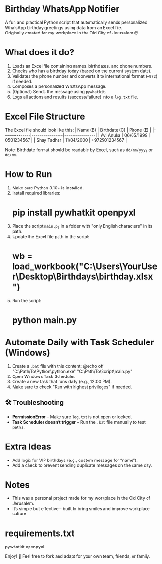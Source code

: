# Birthday WhatsApp Notifier

A fun and practical Python script that automatically sends personalized WhatsApp birthday greetings using data from an Excel file.  
Originally created for my workplace in the Old City of Jerusalem 😊

# What does it do?
1. Loads an Excel file containing names, birthdates, and phone numbers.
2. Checks who has a birthday today (based on the current system date).
3. Validates the phone number and converts it to international format (`+972`) if needed.
4. Composes a personalized WhatsApp message.
5. (Optional) Sends the message using `pywhatkit`.
6. Logs all actions and results (success/failure) into a `log.txt` file.

# Excel File Structure
The Excel file should look like this:
| Name (B)     | Birthdate (C) | Phone (E)     |
|--------------|----------------|----------------|
| Avi Anuka    | 06/05/1999     | 0501234567     |
| Shay Tadhar  | 11/04/2000     | +972501234567  |

Note: Birthdate format should be readable by Excel, such as `dd/mm/yyyy` or `dd/mm`.

# How to Run
1. Make sure Python 3.10+ is installed.
2. Install required libraries:
   # pip install pywhatkit openpyxl
3. Place the script `main.py` in a folder with "only English characters" in its path.
4. Update the Excel file path in the script:
   # wb = load_workbook("C:\\Users\\YourUser\\Desktop\\Birthdays\\birthday.xlsx")
5. Run the script:
   # python main.py

# Automate Daily with Task Scheduler (Windows)
1. Create a `.bat` file with this content:
   @echo off
   "C:\Path\To\Python\python.exe" "C:\Path\To\Script\main.py"
2. Open Windows Task Scheduler.
3. Create a new task that runs daily (e.g., 12:00 PM).
4. Make sure to check "Run with highest privileges" if needed.

## 🛠 Troubleshooting
- **PermissionError** – Make sure `log.txt` is not open or locked.
- **Task Scheduler doesn’t trigger** – Run the `.bat` file manually to test paths.

# Extra Ideas
- Add logic for VIP birthdays (e.g., custom message for “name”).
- Add a check to prevent sending duplicate messages on the same day.

# Notes
- This was a personal project made for my workplace in the Old City of Jerusalem.
- It’s simple but effective – built to bring smiles and improve workplace culture

# requirements.txt
pywhatkit
openpyxl

Enjoy! 🥳
Feel free to fork and adapt for your own team, friends, or family.
